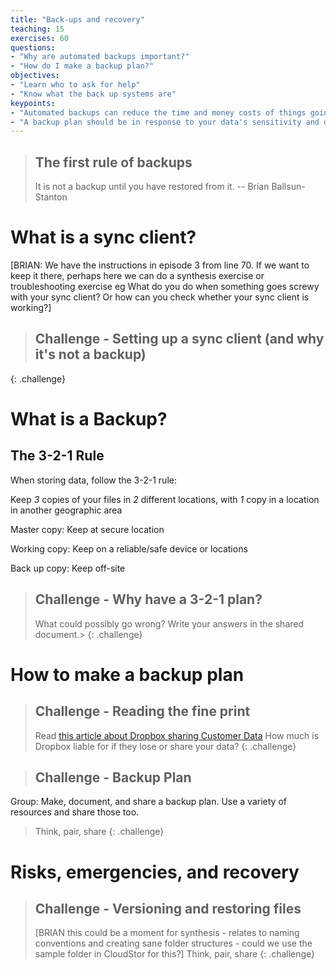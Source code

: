 ```yaml
---
title: "Back-ups and recovery"
teaching: 15
exercises: 60
questions:
- "Why are automated backups important?"
- "How do I make a backup plan?"
objectives:
- "Learn who to ask for help"
- "Know what the back up systems are"
keypoints:
- "Automated backups can reduce the time and money costs of things going badly."
- "A backup plan should be in response to your data's sensitivity and difficulty of collection. It should address risks and mitigations of those risks. It should cost less than being hit by the thing you are defending against. "
---
```



> ## The first rule of backups
>
> It is not a backup until you have restored from it.
-- Brian Ballsun-Stanton


# What is a sync client?

[BRIAN: We have the instructions in episode 3 from line 70. If we want to keep it there, perhaps here we can do a synthesis exercise or troubleshooting exercise eg What do you do when something goes screwy with your sync client? Or how can you check whether your sync client is working?]

> ## Challenge - Setting up a sync client (and why it's not a backup)
>
{: .challenge}


# What is a Backup?


## The 3-2-1 Rule

When storing data, follow the 3-2-1 rule:

Keep *3* copies of your files in *2* different locations, with *1* copy in a location in another geographic area

Master copy: Keep at secure location

Working copy: Keep on a reliable/safe device or locations

Back up copy: Keep off-site

> ## Challenge - Why have a 3-2-1 plan?
> What could possibly go wrong? Write your answers in the shared document.>
{: .challenge}

# How to make a backup plan

> ## Challenge - Reading the fine print
> Read [this article about Dropbox sharing Customer Data](https://www.wired.com/story/dropbox-sharing-data-study-ethics/)
> How much is Dropbox liable for if they lose or share your data?
{: .challenge}

> ## Challenge - Backup Plan
>
Group: Make, document, and share a backup plan. Use a variety of resources and share those too.
> Think, pair, share
{: .challenge}

# Risks, emergencies, and recovery

> ## Challenge - Versioning and restoring files
> [BRIAN this could be a moment for synthesis - relates to naming conventions and creating sane folder structures - could we use the sample folder in CloudStor for this?]
>Think, pair, share
{: .challenge}
